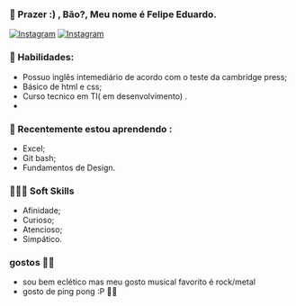 ### 👋 Prazer :) , Bão?,  Meu nome é Felipe Eduardo.

[![Instagram](https://img.shields.io/badge/Instagram-E4405F?style=for-the-badge&logo=instagram&logoColor=white)](https://www.instagram.com/accounts/onetap/?next=%2F)
[![Instagram](https://img.shields.io/badge/LinkedIn-0077B5?style=for-the-badge&logo=linkedin&logoColor=white)](https://www.instagram.com/felipe_eduardo_01/)

### 🧠 Habilidades:
* Possuo inglês intemediário de acordo com o teste da cambridge press;
* Básico de html e css;
* Curso tecnico em TI( em desenvolvimento) .
* 
### 📗 Recentemente estou aprendendo : 
* Excel;
* Git bash;
* Fundamentos de Design.

### 🙈🙉🙊 Soft Skills
* Afinidade;
* Curioso;
* Atencioso;
* Simpático.

### gostos 🎸🎸
* sou bem eclético mas meu gosto musical favorito é rock/metal 
* gosto de ping pong :P 🏓🏓
